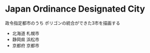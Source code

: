 Japan Ordinance Designated City
===============

政令指定都市のうち
ポリゴンの統合ができた3市を描画する

- 北海道 札幌市
- 静岡県 浜松市
- 京都府 京都市


